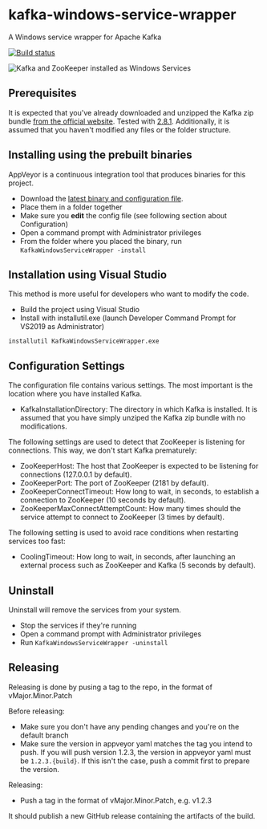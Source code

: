 # kafka-windows-service-wrapper
A Windows service wrapper for Apache Kafka

[![Build status](https://ci.appveyor.com/api/projects/status/mtk4aiu8ur6u0sqd?svg=true)](https://ci.appveyor.com/project/ngeor/kafka-windows-service-wrapper)

![Kafka and ZooKeeper installed as Windows Services](./services.png?raw=true "Kafka and ZooKeeper installed as Windows Services")

## Prerequisites
It is expected that you've already downloaded and unzipped the Kafka zip bundle [from the official website](https://kafka.apache.org/downloads). Tested with [2.8.1](https://archive.apache.org/dist/kafka/2.8.1/kafka_2.13-2.8.1.tgz).
Additionally, it is assumed that you haven't modified any files or the folder structure.

## Installing using the prebuilt binaries
AppVeyor is a continuous integration tool that produces binaries for this project.

- Download the [latest binary and configuration file](https://github.com/ngeor/kafka-windows-service-wrapper/releases/latest).
- Place them in a folder together
- Make sure you **edit** the config file (see following section about Configuration)
- Open a command prompt with Administrator privileges
- From the folder where you placed the binary, run `KafkaWindowsServiceWrapper -install`

## Installation using Visual Studio
This method is more useful for developers who want to modify the code.

- Build the project using Visual Studio
- Install with installutil.exe (launch Developer Command Prompt for VS2019 as Administrator)

```
installutil KafkaWindowsServiceWrapper.exe
```

## Configuration Settings

The configuration file contains various settings. The most important is the location where you have installed Kafka.

- KafkaInstallationDirectory: The directory in which Kafka is installed. It is assumed that you have simply unziped the Kafka zip bundle with no modifications.

The following settings are used to detect that ZooKeeper is listening for connections. This way, we don't start Kafka prematurely:

- ZooKeeperHost: The host that ZooKeeper is expected to be listening for connections (127.0.0.1 by default).
- ZooKeeperPort: The port of ZooKeeper (2181 by default).
- ZooKeeperConnectTimeout: How long to wait, in seconds, to establish a connection to ZooKeeper (10 seconds by default).
- ZooKeeperMaxConnectAttemptCount: How many times should the service attempt to connect to ZooKeeper (3 times by default).

The following setting is used to avoid race conditions when restarting services too fast:

- CoolingTimeout: How long to wait, in seconds, after launching an external process such as ZooKeeper and Kafka (5 seconds by default).

## Uninstall

Uninstall will remove the services from your system.

- Stop the services if they're running
- Open a command prompt with Administrator privileges
- Run `KafkaWindowsServiceWrapper -uninstall`

## Releasing

Releasing is done by pusing a tag to the repo, in the format of vMajor.Minor.Patch

Before releasing:

- Make sure you don't have any pending changes and you're on the default branch
- Make sure the version in appveyor yaml matches the tag you intend to push.
  If you will push version 1.2.3, the version in appveyor yaml must be `1.2.3.{build}`.
  If this isn't the case, push a commit first to prepare the version.

Releasing:

- Push a tag in the format of vMajor.Minor.Patch, e.g. v1.2.3

It should publish a new GitHub release containing the artifacts of the build.
